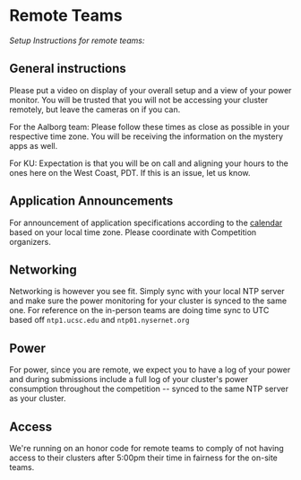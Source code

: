 
# Remote Teams
*Setup Instructions for remote teams:*

## General instructions 

Please put a video on display of your overall setup and a view of your power monitor. You will be trusted that you will not be accessing your cluster remotely, but leave the cameras on if you can.

For the Aalborg team: Please follow these times as close as possible in your respective time zone. You will be receiving the information on the mystery apps as well.

For KU: Expectation is that you will be on call and aligning your hours to the ones here on the West Coast, PDT. If this is an issue, let us know.

## Application Announcements
For announcement of application specifications according to the [calendar](./sched.md) based on your local time zone. Please coordinate with Competition organizers.

## Networking
Networking is however you see fit. Simply sync with your local NTP server and make sure the power monitoring for your cluster is synced to the same one. For reference on the in-person teams are doing time sync to UTC based off `ntp1.ucsc.edu` and `ntp01.nysernet.org`

## Power
For power, since you are remote, we expect you to have a log of your power and during submissions include a full log of your cluster's power consumption throughout the competition -- synced to the same NTP server as your cluster.

## Access
We're running on an honor code for remote teams to comply of not having access to their clusters after 5:00pm their time in fairness for the on-site teams.
